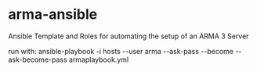 # arma-ansible
Ansible Template and Roles for automating the setup of an ARMA 3 Server


run with: ansible-playbook -i hosts --user arma --ask-pass --become --ask-become-pass armaplaybook.yml
